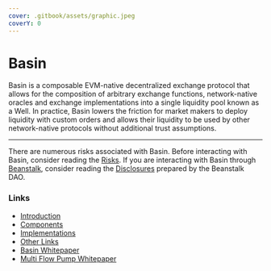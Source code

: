 ```yaml
---
cover: .gitbook/assets/graphic.jpeg
coverY: 0
---
```


# Basin

Basin is a composable EVM-native decentralized exchange protocol that allows for the composition of arbitrary exchange functions, network-native oracles and exchange implementations into a single liquidity pool known as a Well. In practice, Basin lowers the friction for market makers to deploy liquidity with custom orders and allows their liquidity to be used by other network-native protocols without additional trust assumptions.

***

There are numerous risks associated with Basin. Before interacting with Basin, consider reading the [Risks](risks.md). If you are interacting with Basin through [Beanstalk](https://bean.money/), consider reading the [Disclosures](https://docs.bean.money/almanac/disclosures) prepared by the Beanstalk DAO.

### Links

* [Introduction](introduction/why-basin.md)
* [Components](components/well.md)
* [Implementations](implementations/overview.md)
* [Other Links](resources/links.md)
* [Basin Whitepaper](https://basin.exchange/basin.pdf)
* [Multi Flow Pump Whitepaper](https://basin.exchange/multi-flow-pump.pdf)
